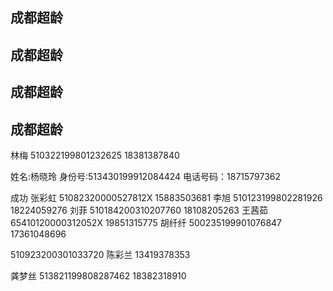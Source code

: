 ## 成都超龄

## 成都超龄

## 成都超龄

## 成都超龄

林梅 510322199801232625 18381387840

姓名:杨晓玲
身份号:513430199912084424
电话号码：18715797362

成功
张彩虹 51082320000527812X 15883503681
李旭 510123199802281926 18224059276
刘菲 510184200310207760 18108205263
王茜茹 65410120000312052X 19851315775
胡纤纤 500235199901076847 17361048696

510923200301033720
陈彩兰 13419378353

龚梦丝 513821199808287462 18382318910
